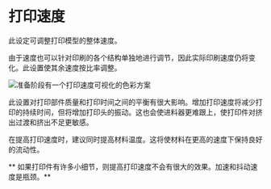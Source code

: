 打印速度
====
此设定可调整打印模型的整体速度。

由于速度也可以针对印刷的各个结构单独地进行调节，因此实际印刷速度仍将变化。此设置使其余速度按比率调整。

![准备阶段有一个打印速度可视化的色彩方案](../images/speed_difference.png)

此设置对打印部件质量和打印时间之间的平衡有很大影响。增加打印速度将减少打印的持续时间，但将增加打印头的振动。这也会使进料器更难跟上，使打印件对挤出过渡和挤出不足更敏感。

在提高打印速度时，建议同时提高材料温度。这将使材料在更高的速度下保持良好的流动性。

** 如果打印件有许多小细节，则提高打印速度不会有很大的效果。加速和抖动速度是瓶颈。**
